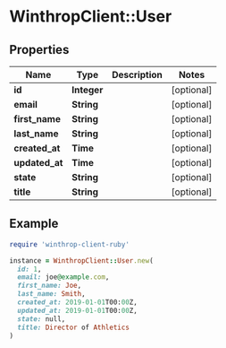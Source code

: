 # WinthropClient::User

## Properties

| Name | Type | Description | Notes |
| ---- | ---- | ----------- | ----- |
| **id** | **Integer** |  | [optional] |
| **email** | **String** |  | [optional] |
| **first_name** | **String** |  | [optional] |
| **last_name** | **String** |  | [optional] |
| **created_at** | **Time** |  | [optional] |
| **updated_at** | **Time** |  | [optional] |
| **state** | **String** |  | [optional] |
| **title** | **String** |  | [optional] |

## Example

```ruby
require 'winthrop-client-ruby'

instance = WinthropClient::User.new(
  id: 1,
  email: joe@example.com,
  first_name: Joe,
  last_name: Smith,
  created_at: 2019-01-01T00:00Z,
  updated_at: 2019-01-01T00:00Z,
  state: null,
  title: Director of Athletics
)
```

